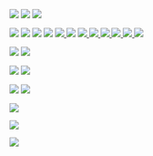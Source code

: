 
<a href="https://git-scm.com/" ><img src="https://img.shields.io/badge/Git-F05032?style=for-the-badge&logo=Git&logoColor=000"/></a>
<a href="https://github.com/" > <img src="https://img.shields.io/badge/GitHub-white?style=for-the-badge&logo=GitHub&logoColor=181717"/></a>
<a href="https://gitlab.com/gamaunov" > <img src="https://img.shields.io/badge/gitlab-FC6D26?style=for-the-badge&logo=gitlab&logoColor=#000000"/></a>

<a href="https://webpack.js.org/" ><img src="https://img.shields.io/badge/webpack-8DD6F9?style=for-the-badge&logo=webpack&logoColor=000"/></a>
<a href="https://developer.mozilla.org/ru/docs/Learn/Getting_started_with_the_web/HTML_basics" ><img src="https://img.shields.io/badge/HTML5-E34F26?style=for-the-badge&logo=HTML5&logoColor=000"/></a>
<a href="https://developer.mozilla.org/ru/docs/Learn/Getting_started_with_the_web/CSS_basics" ><img src="https://img.shields.io/badge/CSS3-1572B6?style=for-the-badge&logo=CSS3&logoColor=000"/></a>
<a href="https://sass-lang.com/" > <img src="https://img.shields.io/badge/Sass-CC6699?style=for-the-badge&logo=Sass&logoColor=000"/></a>
<a href="https://github.com/css-modules/css-modules" > <img src="https://img.shields.io/badge/cssmodules-000000?style=for-the-badge&logo=cssmodules&logoColor=ffffff"/></a><a href="https://tailwindcss.com/" >  <img src="https://img.shields.io/badge/Tailwind CSS-06B6D4?style=for-the-badge&logo=Tailwind CSS&logoColor=008FC7"/></a>
<a href="https://react.dev/" > <img src="https://img.shields.io/badge/React-2C3454?style=for-the-badge&logo=React&logoColor=61DAFB"/> </a>
<a href="https://mobx.js.org/" ><img src="https://img.shields.io/badge/mobx-0A222E?style=for-the-badge&logo=mobx&logoColor=FF9955"/> </a>
<a href="https://redux.js.org/" ><img src="https://img.shields.io/badge/redux-764ABC?style=for-the-badge&logo=redux&logoColor=61DAFB"/> </a>
<a href="https://reactrouter.com/en/main" > <img src="https://img.shields.io/badge/reactrouter-CA4245?style=for-the-badge&logo=reactrouter&logoColor=61DAFB"/> </a>
<a href="https://redux-saga.js.org/" > <img src="https://img.shields.io/badge/reduxsaga-888888?style=for-the-badge&logo=reduxsaga&logoColor=61DAFB"/> </a>
<a href="https://nextjs.org/" > <img src="https://img.shields.io/badge/Next.JS-black?style=for-the-badge&logo=nextdotjs&logoColor=#000000"/></a>

<a href="https://learn.javascript.ru/" ><img src="https://img.shields.io/badge/JavaScript-F7DF1E?style=for-the-badge&logo=JavaScript&logoColor=000000"/></a>
<a href="https://www.typescriptlang.org/" > <img src="https://img.shields.io/badge/TypeScript-3178C6?style=for-the-badge&logo=TypeScript&logoColor=008FC7"/></a>
                  





<a href="https://expressjs.com/"><img src="https://img.shields.io/badge/express-000000?style=for-the-badge&logo=express&logoColor=fff"/></a> 
<a href="https://nestjs.com/"><img src="https://img.shields.io/badge/nestjs-000?style=for-the-badge&logo=nestjs&logoColor=E0234E"/></a>

<a href="https://mongoosejs.com/" > <img src="https://img.shields.io/badge/mongoose-880000?style=for-the-badge&logo=mongoose&logoColor=fff"/></a>
<a href="https://www.mongodb.com/" > <img src="https://img.shields.io/badge/mongodb-092E20?style=for-the-badge&logo=mongodb&logoColor=47A248"/></a>

<a href="https://www.postgresql.org/" > <img src="https://img.shields.io/badge/postgresql-4169E1?style=for-the-badge&logo=postgresql&logoColor=47A248"/></a>

<a href="https://jestjs.io/ru/"><img src="https://img.shields.io/badge/jest-C21325?style=for-the-badge&logo=jest&logoColor=000000"/></a> 

<a href="https://www.docker.com/"><img src="https://img.shields.io/badge/docker-2496ED?style=for-the-badge&logo=docker&logoColor=fff"/></a> 


 











